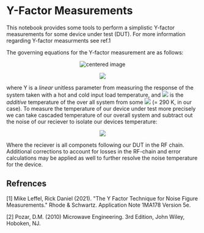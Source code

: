 # Y-Factor Measurements

This notebook provides some tools to perform a simplistic Y-factor measurements for some device under test (DUT). For more information regarding Y-factor measurments see ref.1

The governing equations for the Y-factor measurement are as follows: 



<center><p class="aligncenter">
    <img src="https://render.githubusercontent.com/render/math?math=Y%20\equiv%20\frac{P_{hot}}{P_{cold}}%20\left[%20\frac{W}{W}%20\right]"  alt="centered image" />
</p></center>



<center><img  src="https://render.githubusercontent.com/render/math?math=T_{sys} = \frac{T_{hot} - Y \cdot T_{cold}}{Y-1} [K]"></center>

where Y is a _linear_ unitless parameter from measuring the response of the system taken with a hot and cold input load temperature, and <img  src="https://render.githubusercontent.com/render/math?math=T_{sys}"> is the _additive_ temperature of the over all system from some <img  src="https://render.githubusercontent.com/render/math?math=T_{amb.}"> (= 290 K, in our case). To measure the temperature of our device under test more precisely we can take cascaded temperature of our overall system and subtract out the noise of our reciever  to isolate our devices temperature: 

<center><img  src="https://render.githubusercontent.com/render/math?math=T_{dut} = T_{sys}-\frac{T_{recv}}{G_{dut}} [K]"></center>

Where the reciever is all componets following our DUT in the RF chain. Additional corrections to account for losses in the RF-chain and error calculations may be applied as well to further resolve the noise temperature for the device.  

## Refrences

[1] Mike Leffel, Rick Daniel (2021). "The Y Factor Technique for Noise
Figure Measurements." Rhode & Schwartz. Application Note 1MA178 Version 5e.

[2] Pozar, D.M. (2010) Microwave Engineering. 3rd Edition, John Wiley, Hoboken, NJ. 

